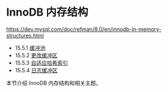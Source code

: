 # InnoDB 内存结构

<https://dev.mysql.com/doc/refman/8.0/en/innodb-in-memory-structures.html>

- 15.5.1 [缓冲池](缓冲池.md)
- 15.5.2 [更改缓冲区](更新缓冲.md)
- 15.5.3 [自适应哈希索引](自适应哈希索引.md)
- 15.5.4 [日志缓冲区](日志缓冲区.md)

本节介绍 InnoDB 内存结构和相关主题。
